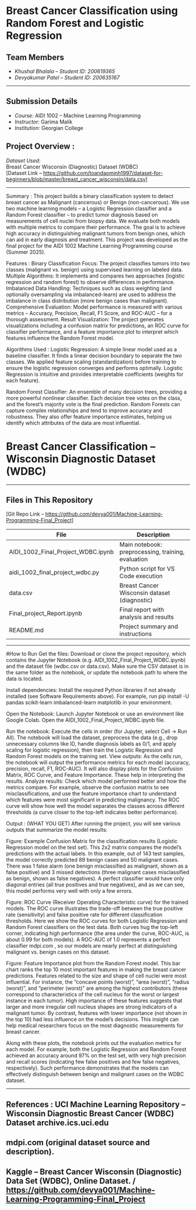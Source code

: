 # Breast Cancer Classification using Random Forest and Logistic Regression



## Team Members

- *Khushal Bhalala – Student ID: 200619365*  
- *Devyakumar Patel – Student ID: 200635167*  

---

## Submission Details

- *Course:* AIDI 1002 – Machine Learning Programming  
- *Instructor:* Garima Malik  
- *Institution:* Georgian College


## Project Overview :

*Dataset Used:*  
  Breast Cancer Wisconsin (Diagnostic) Dataset (WDBC)  
  [Dataset Link – https://github.com/toandaominh1997/dataset-for-beginners/blob/master/breast_cancer_wisconsin/data.csv] 

---

Summary :
This project builds a binary classification system to detect breast cancer as Malignant (cancerous) or Benign (non-cancerous). We use two machine learning models – a Logistic Regression classifier and a Random Forest classifier – to predict tumor diagnosis based on measurements of cell nuclei from biopsy data. We evaluate both models with multiple metrics to compare their performance. The goal is to achieve high accuracy in distinguishing malignant tumors from benign ones, which can aid in early diagnosis and treatment. This project was developed as the final project for the AIDI 1002 Machine Learning Programming course (Summer 2025).

Features :
Binary Classification Focus: The project classifies tumors into two classes (malignant vs. benign) using supervised learning on labeled data.
Multiple Algorithms: It implements and compares two approaches (logistic regression and random forest) to observe differences in performance.
Imbalanced Data Handling: Techniques such as class weighting (and optionally oversampling via imbalanced-learn) are used to address the imbalance in class distribution (more benign cases than malignant).
Comprehensive Evaluation: Model performance is measured with various metrics – Accuracy, Precision, Recall, F1 Score, and ROC-AUC – for a thorough assessment.
Result Visualization: The project generates visualizations including a confusion matrix for predictions, an ROC curve for classifier performance, and a feature importance plot to interpret which features influence the Random Forest model.


Algorithms Used :
Logistic Regression: A simple linear model used as a baseline classifier. It finds a linear decision boundary to separate the two classes. We applied feature scaling (standardization) before training to ensure the logistic regression converges and performs optimally. Logistic Regression is intuitive and provides interpretable coefficients (weights for each feature).

Random Forest Classifier: An ensemble of many decision trees, providing a more powerful nonlinear classifier. Each decision tree votes on the class, and the forest’s majority vote is the final prediction. Random Forests can capture complex relationships and tend to improve accuracy and robustness. They also offer feature importance estimates, helping us identify which attributes of the data are most influential.
# Breast Cancer Classification – Wisconsin Diagnostic Dataset (WDBC)

---

## Files in This Repository
  [Git Repo Link – https://github.com/devya001/Machine-Learning-Programming-Final_Project] 

| File | Description |
|------|-------------|
| AIDI_1002_Final_Project_WDBC.ipynb | Main notebook: preprocessing, training, evaluation |
| aidi_1002_final_project_wdbc.py | Python script for VS Code execution |
| data.csv | Breast Cancer Wisconsin dataset (diagnostic) |
| Final_project_Report.ipynb | Final report with analysis and results |
| README.md | Project summary and instructions |

---

#How to Run
Get the files: Download or clone the project repository, which contains the Jupyter Notebook (e.g. AIDI_1002_Final_Project_WDBC.ipynb) and the dataset file (wdbc.csv or data.csv). Make sure the CSV dataset is in the same folder as the notebook, or update the notebook path to where the data is located.

Install dependencies: Install the required Python libraries if not already installed (see Software Requirements above). For example, run pip install -U pandas scikit-learn imbalanced-learn matplotlib in your environment.

Open the Notebook: Launch Jupyter Notebook or use an environment like Google Colab. Open the AIDI_1002_Final_Project_WDBC.ipynb file.

Run the notebook: Execute the cells in order (for Jupyter, select Cell -> Run All). The notebook will load the dataset, preprocess the data (e.g., drop unnecessary columns like ID, handle diagnosis labels as 0/1, and apply scaling for logistic regression), then train the Logistic Regression and Random Forest models on the training set.
View outputs: As the cells run, the notebook will output the performance metrics for each model (accuracy, precision, recall, F1, ROC-AUC). It will also display plots for the Confusion Matrix, ROC Curve, and Feature Importance. These help in interpreting the results.
Analyze results: Check which model performed better and how the metrics compare. For example, observe the confusion matrix to see misclassifications, and use the feature importance chart to understand which features were most significant in predicting malignancy. The ROC curve will show how well the model separates the classes across different thresholds (a curve closer to the top-left indicates better performance).

Output : (WHAT YOU GET)
After running the project, you will see various outputs that summarize the model results:

Figure: Example Confusion Matrix for the classification results (Logistic Regression model on the test set). This 2x2 matrix compares the model’s predictions with the actual labels. In this example, out of 143 test samples, the model correctly predicted 89 benign cases and 50 malignant cases. There was 1 false alarm (one benign misclassified as malignant, shown as a false positive) and 3 missed detections (three malignant cases misclassified as benign, shown as false negatives). A perfect classifier would have only diagonal entries (all true positives and true negatives), and as we can see, this model performs very well with only a few errors.

Figure: ROC Curve (Receiver Operating Characteristic curve) for the trained models. The ROC curve illustrates the trade-off between the true positive rate (sensitivity) and false positive rate for different classification thresholds. Here we show the ROC curves for both Logistic Regression and Random Forest classifiers on the test data. Both curves hug the top-left corner, indicating high performance (the area under the curve, ROC-AUC, is about 0.99 for both models). A ROC-AUC of 1.0 represents a perfect classifier
mdpi.com
, so our models are nearly perfect at distinguishing malignant vs. benign cases on this dataset.

Figure: Feature Importance plot from the Random Forest model. This bar chart ranks the top 10 most important features in making the breast cancer predictions. Features related to the size and shape of cell nuclei were most influential. For instance, the “concave points (worst)”, “area (worst)”, “radius (worst)”, and “perimeter (worst)” are among the highest contributors (these correspond to characteristics of the cell nucleus for the worst or largest instance in each tumor). High importance of these features suggests that larger and more irregular cell nucleus shapes are strong indicators of a malignant tumor. By contrast, features with lower importance (not shown in the top 10) had less influence on the model’s decisions. This insight can help medical researchers focus on the most diagnostic measurements for breast cancer.

Along with these plots, the notebook prints out the evaluation metrics for each model. For example, both the Logistic Regression and Random Forest achieved an accuracy around 97% on the test set, with very high precision and recall scores (indicating few false positives and few false negatives, respectively). Such performance demonstrates that the models can effectively distinguish between benign and malignant cases on the WDBC dataset.

---
References :
UCI Machine Learning Repository – Wisconsin Diagnostic Breast Cancer (WDBC) Dataset
archive.ics.uci.edu
---
mdpi.com
 (original dataset source and description).
 ---
Kaggle – Breast Cancer Wisconsin (Diagnostic) Data Set (WDBC), Online Dataset.  / 
 https://github.com/devya001/Machine-Learning-Programming-Final_Project
---
